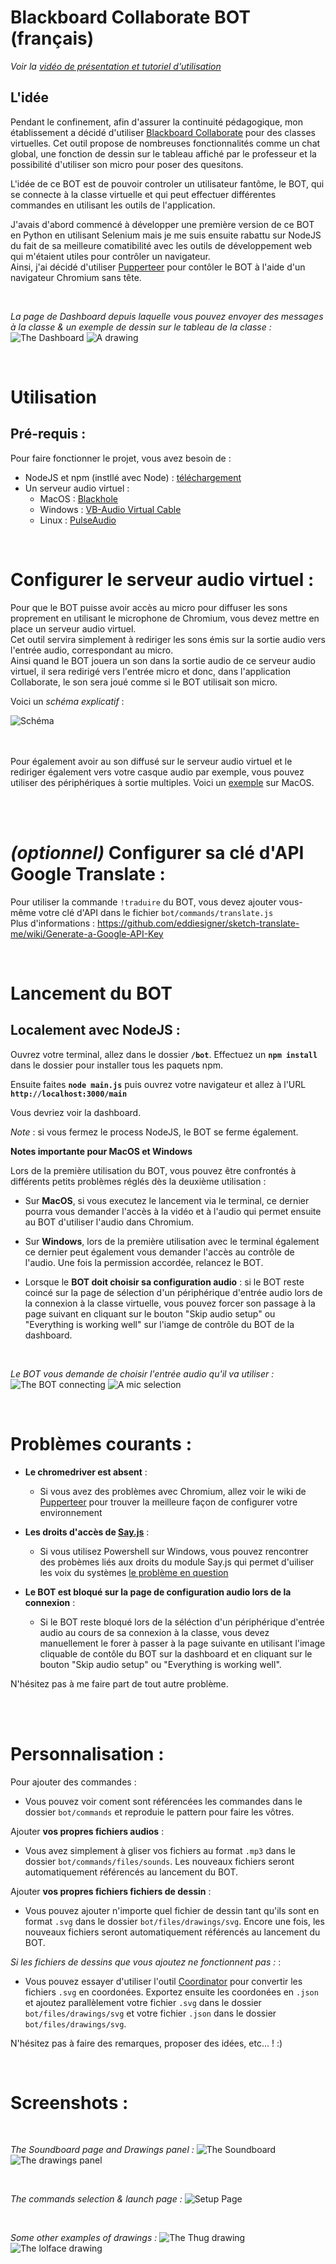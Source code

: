 # Blackboard Collaborate BOT (français)

*Voir la [vidéo de présentation et tutoriel d'utilisation](https://www.youtube.com/watch?v=9wo8dPhXbG8)*

## L'idée

Pendant le confinement, afin d'assurer la continuité pédagogique, mon établissement a décidé d'utiliser [Blackboard Collaborate](https://www.blackboard.com/teaching-learning/collaboration-web-conferencing/blackboard-collaborate) pour des classes virtuelles.
Cet outil propose de nombreuses fonctionnalités comme un chat global, une fonction de dessin sur le tableau affiché par le professeur et la possibilité d'utiliser son micro pour poser des quesitons.

L'idée de ce BOT est de pouvoir controler un utilisateur fantôme, le BOT, qui se connecte à la classe virtuelle et qui peut effectuer différentes commandes en utilisant les outils de l'application.  

J'avais d'abord commencé à développer une première version de ce BOT en Python en utilisant Selenium mais je me suis ensuite rabattu sur NodeJS du fait de sa meilleure comatibilité avec les outils de développement web qui m'étaient utiles pour contrôler un navigateur.  
Ainsi, j'ai décidé d'utiliser [Pupperteer](https://github.com/puppeteer/puppeteer) pour contôler le BOT à l'aide d'un navigateur Chromium sans tête.

<br/>

*La page de Dashboard depuis laquelle vous pouvez envoyer des messages à la classe & un exemple de dessin sur le tableau de la classe :* 
![The Dashboard](.screenshots/bot_connected.png)
![A drawing](.screenshots/loutre_drawing.png)

<br/>

# Utilisation

## Pré-requis :

Pour faire fonctionner le projet, vous avez besoin de :
  - NodeJS et npm (instllé avec Node) : [téléchargement](https://nodejs.org/en/)
  - Un serveur audio virtuel :
    - MacOS : [Blackhole](https://github.com/ExistentialAudio/BlackHole)
    - Windows : [VB-Audio Virtual Cable](https://www.vb-audio.com/Cable/index.htm)
    - Linux : [PulseAudio](https://gitlab.freedesktop.org/pulseaudio/pulseaudio)
 
<br/>

# Configurer le serveur audio virtuel :

Pour que le BOT puisse avoir accès au micro pour diffuser les sons proprement en utilisant le microphone de Chromium, vous devez mettre en place un serveur audio virtuel.  
Cet outil servira simplement à rediriger les sons émis sur la sortie audio vers l'entrée audio, correspondant au micro.  
Ainsi quand le BOT jouera un son dans la sortie audio de ce serveur audio virtuel, il sera redirigé vers l'entrée micro et donc, dans l'application Collaborate, le son sera joué comme si le BOT utilisait son micro.  

Voici un *schéma explicatif* :

![Schéma](.screenshots/sound_workflow.png)

<br/><br/>
Pour également avoir au son diffusé sur le serveur audio virtuel et le rediriger également vers votre casque audio par exemple, vous pouvez utiliser des périphériques à sortie multiples.
Voici un [exemple](https://support.apple.com/guide/audio-midi-setup/ams7c093f372/mac) sur MacOS.<br/><br/>

<br/>

# *(optionnel)* Configurer sa clé d'API Google Translate :

Pour utiliser la commande ```!traduire``` du BOT, vous devez ajouter vous-même votre clé d'API dans le fichier ```bot/commands/translate.js```   
Plus d'informations : https://github.com/eddiesigner/sketch-translate-me/wiki/Generate-a-Google-API-Key

<br/>

# Lancement du BOT

## **Localement avec NodeJS** :
 
Ouvrez votre terminal, allez dans le dossier **`/bot`**. Effectuez un  **```npm install```** dans le dossier pour installer tous les paquets npm.  

Ensuite faites **`node main.js`** puis ouvrez votre navigateur et allez à l'URL **```http://localhost:3000/main```**  

Vous devriez voir la dashboard.  

*Note* : si vous fermez le process NodeJS, le BOT se ferme également.  

**Notes importante pour MacOS et Windows**

Lors de la première utilisation du BOT, vous pouvez être confrontés à différents petits problèmes réglés dès la deuxième utilisation :  

* Sur **MacOS**, si vous executez le lancement via le terminal, ce dernier pourra vous demander l'accès à la vidéo et à l'audio qui permet ensuite au BOT d'utiliser l'audio dans Chromium.

* Sur **Windows**, lors de la première utilisation avec le terminal également ce dernier peut également vous demander l'accès au contrôle de l'audio. Une fois la permission accordée, relancez le BOT.

* Lorsque le **BOT doit choisir sa configuration audio** : si le BOT reste coincé sur la page de sélection d'un périphérique d'entrée audio lors de la connexion à la classe virtuelle, vous pouvez forcer son passage à la page suivant en cliquant sur le bouton "Skip audio setup" ou "Everything is working well" sur l'iamge de contrôle du BOT de la dashboard.  


<br/>

*Le BOT vous demande de choisir l'entrée audio qu'il va utiliser :* 
![The BOT connecting](.screenshots/bot_connected.png)
![A mic selection](.screenshots/loutre_drawing.png)

<br/>

# Problèmes courants :

- **Le chromedriver est absent** : 
  - Si vous avez des problèmes avec Chromium, allez voir le wiki de [Pupperteer](https://github.com/puppeteer/puppeteer) pour trouver la meilleure façon de configurer votre environnement

- **Les droits d'accès de [Say.js](https://github.com/marak/say.js/)** :
  - Si vous utilisez Powershell sur Windows, vous pouvez rencontrer des probèmes liés aux droits du module Say.js qui permet d'uiliser les voix du systèmes [le problème en question](https://github.com/Marak/say.js/issues/75)

- **Le BOT est bloqué sur la page de configuration audio lors de la connexion** :
  - Si le BOT reste bloqué lors de la séléction d'un périphérique d'entrée audio au cours de sa connexion à la classe, vous devez manuellement le forer à passer à la page suivante en utilisant l'image cliquable de contôle du BOT sur la dashboard et en cliquant sur le bouton "Skip audio setup" ou "Everything is working well".

N'hésitez pas à me faire part de tout autre problème.

<br/><br/>

# Personnalisation :

Pour ajouter des commandes :
* Vous pouvez voir coment sont référencées les commandes dans le dossier ```bot/commands``` et reproduie le pattern pour faire les vôtres.

Ajouter **vos propres fichiers audios** : 
* Vous avez simplement à gliser vos fichiers au format ```.mp3``` dans le dossier ```bot/commands/files/sounds```. Les nouveaux fichiers seront automatiquement référencés au lancement du BOT.

Ajouter **vos propres fichiers fichiers de dessin** : 
* Vous pouvez ajouter n'importe quel fichier de dessin tant qu'ils sont en format ```.svg``` dans le dossier ```bot/files/drawings/svg```. Encore une fois, les nouveaux fichiers seront automatiquement référencés au lancement du BOT.

*Si les fichiers de dessins que vous ajoutez ne fonctionnent pas :* :
* Vous pouvez essayer d'utiliser l'outil [Coordinator](https://spotify.github.io/coordinator/) pour convertir les fichiers ```.svg``` en coordonées. Exportez ensuite les coordonées en ```.json``` et ajoutez parallèlement votre fichier ```.svg``` dans le dossier ```bot/files/drawings/svg``` et votre fichier ```.json``` dans le dossier ```bot/files/drawings/svg```.  


N'hésitez pas à faire des remarques, proposer des idées, etc... ! :)

<br/>

# Screenshots :

<br/>

*The Soundboard page and Drawings panel :* 
![The Soundboard](.screenshots/soundboard.png)
![The drawings panel](.screenshots/drawings.png)

<br/>


*The commands selection & launch page :* 
![Setup Page](.screenshots/bot_setup_page.png)

<br/>

*Some other examples of drawings :* 
![The Thug drawing](.screenshots/thug_drawing.png)
![The lolface drawing](.screenshots/lol_face_drawing.png)

<br/>
